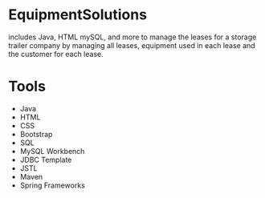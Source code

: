 # EquipmentSolutions
includes Java, HTML mySQL, and more to manage the leases for a storage trailer company by managing all leases, equipment used in each lease and the customer for each lease.

# Tools
- Java
- HTML
- CSS
- Bootstrap
- SQL
- MySQL Workbench
- JDBC Template
- JSTL
- Maven
- Spring Frameworks
